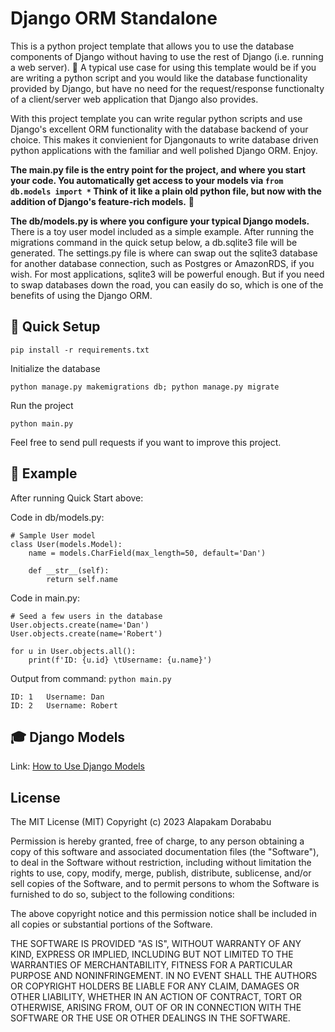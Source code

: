 # Django ORM Standalone

This is a python project template that allows you to use the database components of Django without having to use the rest of Django (i.e. running a web server). :tada: A typical use case for using this template would be if you are writing a python script and you would like the database functionality provided by Django, but have no need for the request/response functionalty of a client/server web application that Django also provides.

With this project template you can write regular python scripts and use Django's excellent ORM functionality with the database backend of your choice. This makes it convienient for Djangonauts to write database driven python applications with the familiar and well polished Django ORM. Enjoy.

**The main.py file is the entry point for the project, and where you start your code. You automatically get access to your models via `from db.models import *`
Think of it like a plain old python file, but now with the addition of Django's feature-rich models.** :smiling_face_with_three_hearts:

**The db/models.py is where you configure your typical Django models.** There is a toy user model included as a simple example. After running the migrations command in the quick setup below, a db.sqlite3 file will be generated. The settings.py file is where can swap out the sqlite3 database for another database connection, such as Postgres or AmazonRDS, if you wish. For most applications, sqlite3 will be powerful enough. But if you need to swap databases down the road, you can easily do so, which is one of the benefits of using the Django ORM.

## :rocket: Quick Setup

```
pip install -r requirements.txt
```

Initialize the database

```
python manage.py makemigrations db; python manage.py migrate
```

Run the project

```
python main.py
```

Feel free to send pull requests if you want to improve this project.

## :crystal_ball: Example

After running Quick Start above:

Code in db/models.py:

```
# Sample User model
class User(models.Model):
    name = models.CharField(max_length=50, default='Dan')

    def __str__(self):
        return self.name
```

Code in main.py:

```
# Seed a few users in the database
User.objects.create(name='Dan')
User.objects.create(name='Robert')

for u in User.objects.all():
    print(f'ID: {u.id} \tUsername: {u.name}')
```

Output from command: `python main.py`

```
ID: 1	Username: Dan
ID: 2	Username: Robert
```

## :mortar_board: Django Models

Link: [How to Use Django Models](https://docs.djangoproject.com/en/3.1/topics/db/models/)

## License

The MIT License (MIT) Copyright (c) 2023 Alapakam Dorababu

Permission is hereby granted, free of charge, to any person obtaining a copy of this software and associated documentation files (the "Software"), to deal in the Software without restriction, including without limitation the rights to use, copy, modify, merge, publish, distribute, sublicense, and/or sell copies of the Software, and to permit persons to whom the Software is furnished to do so, subject to the following conditions:

The above copyright notice and this permission notice shall be included in all copies or substantial portions of the Software.

THE SOFTWARE IS PROVIDED "AS IS", WITHOUT WARRANTY OF ANY KIND, EXPRESS OR IMPLIED, INCLUDING BUT NOT LIMITED TO THE WARRANTIES OF MERCHANTABILITY, FITNESS FOR A PARTICULAR PURPOSE AND NONINFRINGEMENT. IN NO EVENT SHALL THE AUTHORS OR COPYRIGHT HOLDERS BE LIABLE FOR ANY CLAIM, DAMAGES OR OTHER LIABILITY, WHETHER IN AN ACTION OF CONTRACT, TORT OR OTHERWISE, ARISING FROM, OUT OF OR IN CONNECTION WITH THE SOFTWARE OR THE USE OR OTHER DEALINGS IN THE SOFTWARE.
